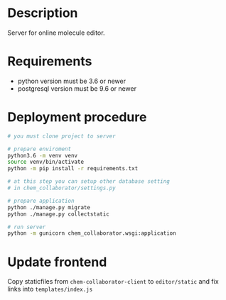 # Description
Server for online molecule editor.

# Requirements

- python version must be 3.6 or newer
- postgresql version must be 9.6 or newer

# Deployment procedure

```bash
# you must clone project to server

# prepare enviroment
python3.6 -m venv venv
source venv/bin/activate
python -m pip install -r requirements.txt

# at this step you can setup other database setting
# in chem_collaborator/settings.py

# prepare application
python ./manage.py migrate
python ./manage.py collectstatic

# run server
python -m gunicorn chem_collaborator.wsgi:application
```

# Update frontend

Copy staticfiles from `chem-collaborator-client` to `editor/static` and 
fix links into `templates/index.js`
